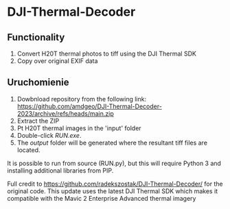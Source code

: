 # DJI-Thermal-Decoder
## Functionality
1. Convert H20T thermal photos to tiff using the DJI Thermal SDK
2. Copy over original EXIF data

## Uruchomienie
1. Dowbnload repository from the following link: https://github.com/amdgeo/DJI-Thermal-Decoder-2023/archive/refs/heads/main.zip
2. Extract the ZIP
3. Pt H20T thermal images in the 'input' folder
4. Double-click _RUN.exe_.
5. The _output_ folder will be generated where the resultant tiff files are located.

 It is possible to run from source (RUN.py), but this will require Python 3 and installing additional libraries from PIP.
 
 Full credit to https://github.com/radekszostak/DJI-Thermal-Decoder/ for the original code. This update uses the latest DJI Thermal SDK which makes it compatible with the Mavic 2 Enterprise Advanced thermal imagery
